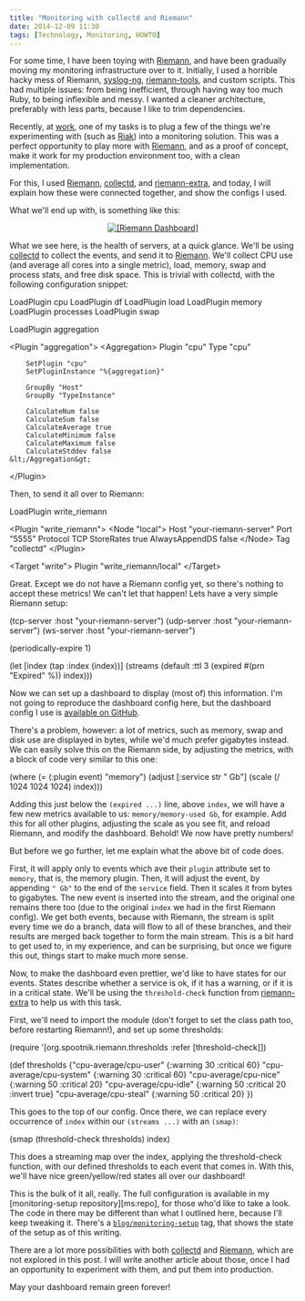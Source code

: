 ```yaml
---
title: "Monitoring with collectd and Riemann"
date: 2014-12-09 11:30
tags: [Technology, Monitoring, HOWTO]
---
```


For some time, I have been toying with [Riemann][riemann], and have
been gradually moving my monitoring infrastructure over to it.
Initially, I used a horrible hacky mess of Riemann, [syslog-ng][sng],
[riemann-tools][riemann-tools], and custom scripts. This had multiple
issues: from being inefficient, through having way too much Ruby, to
being inflexible and messy. I wanted a cleaner architecture,
preferably with less parts, because I like to trim dependencies.

Recently, at [work][LogMeIn], one of my tasks is to plug a few of the
things we're experimenting with (such as [Riak][riak]) into a
monitoring solution. This was a perfect opportunity to play more with
[Riemann][riemann], and as a proof of concept, make it work for my
production environment too, with a clean implementation.

For this, I used [Riemann][riemann], [collectd][collectd], and
[riemann-extra][riemann-extra], and today, I will explain how these
were connected together, and show the configs I used.

 [riemann]: http://riemann.io/
 [sng]: http://www.syslog-ng.org/
 [riemann-tools]: https://github.com/aphyr/riemann-tools
 [LogMeIn]: https://secure.logmein.com/about/aboutus.aspx
 [Riak]: https://basho.com/riak/
 [collectd]: https://collectd.org/
 [riemann-extra]: https://github.com/pyr/riemann-extra

<!-- more -->

What we'll end up with, is something like this:

<div style="text-align: center">
<a href="/assets/asylum/images/posts/monitoring-setup/riemann-dash-1.png"
   class="thumbnail" style="display: inline-block">
 <img src="/assets/asylum/images/posts/monitoring-setup/riemann-dash-1.thumb.png"
       alt="[Riemann Dashboard]">
</a>
</div>

What we see here, is the health of servers, at a quick glance. We'll
be using [collectd][collectd] to collect the events, and send it to
[Riemann][riemann]. We'll collect CPU use (and average all cores into
a single metric), load, memory, swap and process stats, and free disk
space. This is trivial with collectd, with the following configuration
snippet:

 [riemann]: http://riemann.io/
 [collectd]: https://collectd.org/

<div class="pygmentize" data-language="apache">
LoadPlugin cpu
LoadPlugin df
LoadPlugin load
LoadPlugin memory
LoadPlugin processes
LoadPlugin swap

LoadPlugin aggregation

&lt;Plugin "aggregation"&gt;
    &lt;Aggregation&gt;
        Plugin "cpu"
        Type "cpu"

        SetPlugin "cpu"
        SetPluginInstance "%{aggregation}"

        GroupBy "Host"
        GroupBy "TypeInstance"

        CalculateNum false
        CalculateSum false
        CalculateAverage true
        CalculateMinimum false
        CalculateMaximum false
        CalculateStddev false
    &lt;/Aggregation&gt;
&lt;/Plugin&gt;
</div>

Then, to send it all over to Riemann:

<div class="pygmentize" data-language="apache">
LoadPlugin write_riemann

&lt;Plugin "write_riemann"&gt;
    &lt;Node "local"&gt;
        Host "your-riemann-server"
        Port "5555"
        Protocol TCP
        StoreRates true
        AlwaysAppendDS false
    &lt;/Node&gt;
    Tag "collectd"
&lt;/Plugin&gt;

&lt;Target "write"&gt;
    Plugin "write_riemann/local"
&lt;/Target&gt;
</div>

Great. Except we do not have a Riemann config yet, so there's nothing
to accept these metrics! We can't let that happen! Lets have a very
simple Riemann setup:

<div class="pygmentize" data-language="clojure">
(tcp-server :host "your-riemann-server")
(udp-server :host "your-riemann-server")
(ws-server :host "your-riemann-server")

(periodically-expire 1)

(let [index (tap :index (index))]
  (streams
    (default :ttl 3
      (expired #(prn "Expired" %))
      index)))
</div>

Now we can set up a dashboard to display (most of) this information.
I'm not going to reproduce the dashboard config here, but the
dashboard config I use is [available on GitHub][ms:dashboard-config].

 [ms:dashboard-config]: https://github.com/algernon/monitoring-setup/blob/master/riemann-dash/dashboard.json

There's a problem, however: a lot of metrics, such as memory, swap and
disk use are displayed in bytes, while we'd much prefer gigabytes
instead. We can easily solve this on the Riemann side, by adjusting
the metrics, with a block of code very similar to this one:

<div class="pygmentize" data-language="clojure">
(where (= (:plugin event) "memory")
       (adjust [:service str " Gb"]
               (scale (/ 1024 1024 1024) index)))
</div>

Adding this just below the `(expired ...)` line, above `index`, we
will have a few new metrics available to us: `memory/memory-used Gb`,
for example. Add this for all other plugins, adjusting the scale as
you see fit, and reload Riemann, and modify the dashboard. Behold! We
now have pretty numbers!

But before we go further, let me explain what the above bit of code
does.

First, it will apply only to events which ave their `plugin` attribute
set to `memory`, that is, the memory plugin. Then, it will adjust the
event, by appending `" Gb"` to the end of the `service` field. Then it
scales it from bytes to gigabytes. The new event is inserted into the
stream, and the original one remains there too (due to the original
`index` we had in the first Riemann config). We get both events,
because with Riemann, the stream is split every time we do a branch,
data will flow to all of these branches, and their results are merged
back together to form the main stream. This is a bit hard to get used
to, in my experience, and can be surprising, but once we figure this
out, things start to make much more sense.

Now, to make the dashboard even prettier, we'd like to have states for
our events. States describe whether a service is ok, if it has a
warning, or if it is in a critical state. We'll be using the
`threshold-check` function from [riemann-extra][riemann-extra] to help
us with this task.

 [riemann-extra]: https://github.com/pyr/riemann-extra

First, we'll need to import the module (don't forget to set the class
path too, before restarting Riemann!), and set up some thresholds:

<div class="pygmentize" data-language="clojure">
(require '[org.spootnik.riemann.thresholds :refer [threshold-check]])

(def thresholds
  {"cpu-average/cpu-user" {:warning 30 :critical 60}
   "cpu-average/cpu-system" {:warning 30 :critical 60}
   "cpu-average/cpu-nice" {:warning 50 :critical 20}
   "cpu-average/cpu-idle" {:warning 50 :critical 20 :invert true}
   "cpu-average/cpu-steal" {:warning 50 :critical 20}
   })
</div>

This goes to the top of our config. Once there, we can replace every
occurrence of `index` within our `(streams ...)` with an `(smap)`:

<div class="pygmentize" data-language="clojure">
(smap (threshold-check thresholds) index)
</div>

This does a streaming map over the index, applying the threshold-check
function, with our defined thresholds to each event that comes in.
With this, we'll have nice green/yellow/red states all over our
dashboard!

This is the bulk of it all, really. The full configuration is
available in my [monitoring-setup repository][ms:repo], for those
who'd like to take a look. The code in there may be different than
what I outlined here, because I'll keep tweaking it. There's a
[`blog/monitoring-setup`][ms:blog-tag] tag, that shows the state of
the setup as of this writing.

 [ms:blog-tag]: https://github.com/algernon/monitoring-setup/tree/blog/monitoring-setup

There are a lot more possibilities with both [collectd][collectd] and
[Riemann][riemann], which are not explored in this post. I will write
another article about those, once I had an opportunity to experiment
with them, and put them into production.

May your dashboard remain green forever!
